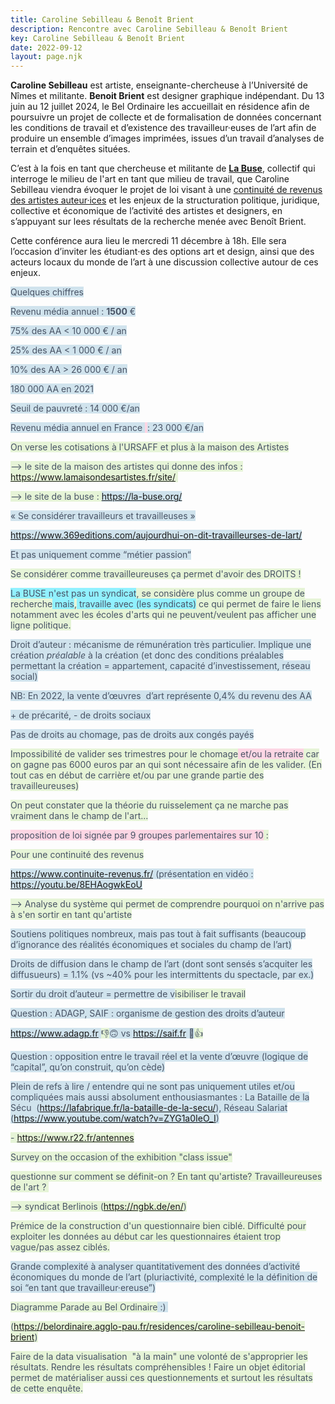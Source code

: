 ```yaml
---
title: Caroline Sebilleau & Benoît Brient
description: Rencontre avec Caroline Sebilleau & Benoît Brient
key: Caroline Sebilleau & Benoît Brient
date: 2022-09-12
layout: page.njk
---
```


<style>.author-a-dz66z5rkw3z78zz84ztbz70zz90zz80zhz76z { background-color: rgb(208, 227, 237); color: rgb(72, 83, 101)}.author-a-dz89z6z65zz88zz122zbz78zz75zpz72zz66zez90zz74zx { background-color: rgb(253, 214, 228); color: rgb(72, 83, 101)}.author-a-z68z5z89zz88z6z65z2tb1oz122zrwz80zy { background-color: rgb(230, 244, 215); color: rgb(72, 83, 101)}.author-a-sz74ziz90zl9oz79zz85zz80zhnz71zz74zgi { background-color: rgb(145, 241, 255); color: rgb(72, 83, 101)}.author-a-z85z2z75zz78zpz80z62npe5z72zz78z2m { background-color: rgb(237, 248, 217); color: rgb(72, 83, 101)}</style>



**Caroline Sebilleau** est artiste, enseignante-chercheuse à l’Université de Nîmes et militante. **Benoit Brient** est designer graphique indépendant. Du 13 juin au 12 juillet 2024, le Bel Ordinaire les accueillait en résidence afin de poursuivre un projet de collecte et de formalisation de données concernant les conditions de travail et d’existence des travailleur·euses de l’art afin de produire un ensemble d’images imprimées, issues d’un travail d’analyses de terrain et d’enquêtes situées. 

C’est à la fois en tant que chercheuse et militante de [**La Buse**](https://la-buse.org/), collectif qui interroge le milieu de l'art en tant que milieu de travail, que Caroline Sebilleau viendra évoquer le projet de loi visant à une [continuité de revenus des artistes auteur·ices](http://continuite-revenus.fr/) et les enjeux de la structuration politique, juridique, collective et économique de l’activité des artistes et designers, en s’appuyant sur lees résultats de la recherche menée avec Benoît Brient.

Cette conférence aura lieu le mercredi 11 décembre à 18h. Elle sera l’occasion d’inviter les étudiant⋅es des options art et design, ainsi que des acteurs locaux du monde de l’art à une discussion collective autour de ces enjeux.


<span class="author-a-dz66z5rkw3z78zz84ztbz70zz90zz80zhz76z">Quelques chiffres</span>

<span class="author-a-dz66z5rkw3z78zz84ztbz70zz90zz80zhz76z">Revenu média annuel : </span><span class="author-a-dz66z5rkw3z78zz84ztbz70zz90zz80zhz76z b"><b>1500</b></span><span class="author-a-dz66z5rkw3z78zz84ztbz70zz90zz80zhz76z"> €</span>

<span class="author-a-dz66z5rkw3z78zz84ztbz70zz90zz80zhz76z">75% des AA &lt; 10 000 € / an</span>

<span class="author-a-dz66z5rkw3z78zz84ztbz70zz90zz80zhz76z">25% des AA &lt; 1 000 € / an</span>

<span class="author-a-dz66z5rkw3z78zz84ztbz70zz90zz80zhz76z">10% des AA &gt; 26 000 € / an</span>

<span class="author-a-dz66z5rkw3z78zz84ztbz70zz90zz80zhz76z">180 000 AA en 2021</span>

<span class="author-a-dz66z5rkw3z78zz84ztbz70zz90zz80zhz76z">Seuil de pauvreté : 14 000 €/an</span>

<span class="author-a-dz66z5rkw3z78zz84ztbz70zz90zz80zhz76z">Revenu média annuel en France&nbsp;</span><span class="author-a-dz89z6z65zz88zz122zbz78zz75zpz72zz66zez90zz74zx"> </span><span class="author-a-dz66z5rkw3z78zz84ztbz70zz90zz80zhz76z">: 23 000 €/an</span>

<span class="author-a-z68z5z89zz88z6z65z2tb1oz122zrwz80zy">On verse les cotisations à l'URSAFF et plus à la maison des Artistes</span>

<span class="author-a-z68z5z89zz88z6z65z2tb1oz122zrwz80zy">--&gt; le site de la maison des artistes qui donne des infos : </span><span class="author-a-z68z5z89zz88z6z65z2tb1oz122zrwz80zy url"><a href="https://www.lamaisondesartistes.fr/site/" rel="noreferrer noopener">https://www.lamaisondesartistes.fr/site/</a></span><span class="author-a-z68z5z89zz88z6z65z2tb1oz122zrwz80zy">&nbsp;</span>

<span class="author-a-z68z5z89zz88z6z65z2tb1oz122zrwz80zy">--&gt; le site de la buse : </span><span class="author-a-dz66z5rkw3z78zz84ztbz70zz90zz80zhz76z url"><a href="https://la-buse.org/" rel="noreferrer noopener">https://la-buse.org/</a></span>

<span class="author-a-dz66z5rkw3z78zz84ztbz70zz90zz80zhz76z">« Se considérer travailleurs et travailleuses »</span>

<span class="author-a-dz66z5rkw3z78zz84ztbz70zz90zz80zhz76z url"><a href="https://www.369editions.com/aujourdhui-on-dit-travailleurses-de-lart/" rel="noreferrer noopener">https://www.369editions.com/aujourdhui-on-dit-travailleurses-de-lart/</a></span>

<span class="author-a-dz66z5rkw3z78zz84ztbz70zz90zz80zhz76z">Et pas uniquement comme “métier passion“</span>

<span class="author-a-z68z5z89zz88z6z65z2tb1oz122zrwz80zy">Se considérer comme travailleureuses ça permet d'avoir des DROITS !</span>

<span class="author-a-sz74ziz90zl9oz79zz85zz80zhnz71zz74zgi">La BUSE n'est pas un syndicat</span><span class="author-a-z68z5z89zz88z6z65z2tb1oz122zrwz80zy">, se considère plus comme un groupe de recherche</span><span class="author-a-sz74ziz90zl9oz79zz85zz80zhnz71zz74zgi"> mais</span><span class="author-a-z68z5z89zz88z6z65z2tb1oz122zrwz80zy">,</span><span class="author-a-sz74ziz90zl9oz79zz85zz80zhnz71zz74zgi"> travaille avec (les syndicats)</span><span class="author-a-z68z5z89zz88z6z65z2tb1oz122zrwz80zy"> ce qui permet de faire le liens notamment avec les écoles d'arts qui ne peuvent/veulent pas afficher une ligne politique.</span>

<span class="author-a-dz66z5rkw3z78zz84ztbz70zz90zz80zhz76z">Droit d’auteur : mécanisme de rémunération très particulier. Implique une création </span><span class="author-a-dz66z5rkw3z78zz84ztbz70zz90zz80zhz76z i"><i>préalable</i></span><span class="author-a-dz66z5rkw3z78zz84ztbz70zz90zz80zhz76z"> à la création (et donc des conditions préalables permettant la création = appartement, capacité d’investissement, réseau social)</span>

<span class="author-a-dz66z5rkw3z78zz84ztbz70zz90zz80zhz76z">NB: En 2022, la vente d’œuvres&nbsp; d’art représente 0,4% du revenu des AA</span>

<span class="author-a-dz66z5rkw3z78zz84ztbz70zz90zz80zhz76z">+ de précarité, - de droits sociaux</span>

<span class="author-a-dz66z5rkw3z78zz84ztbz70zz90zz80zhz76z">Pas de droits au chomage, pas de droits aux congés payés</span>

<span class="author-a-z68z5z89zz88z6z65z2tb1oz122zrwz80zy">Impossibilité de valider ses trimestres pour le chomage</span><span class="author-a-dz89z6z65zz88zz122zbz78zz75zpz72zz66zez90zz74zx"> et/ou la retraite</span><span class="author-a-z68z5z89zz88z6z65z2tb1oz122zrwz80zy"> car on gagne pas 6000 euros par </span><span class="author-a-z85z2z75zz78zpz80z62npe5z72zz78z2m">an</span><span class="author-a-z68z5z89zz88z6z65z2tb1oz122zrwz80zy"> qui sont nécessaire afin de les valider. (En tout cas en début de carrière et/ou par une grande partie des travailleureuses)</span>

<span class="author-a-z68z5z89zz88z6z65z2tb1oz122zrwz80zy">On peut constater que la théorie du ruisselement ça ne marche pas vraiment dans le champ de l'art...</span>

<span class="author-a-dz89z6z65zz88zz122zbz78zz75zpz72zz66zez90zz74zx">proposition de loi signée par 9 groupes parlementaires sur 10</span><span class="author-a-z68z5z89zz88z6z65z2tb1oz122zrwz80zy"> :</span>

<span class="author-a-z68z5z89zz88z6z65z2tb1oz122zrwz80zy">Pour une continuité des revenus</span>

<span class="author-a-dz66z5rkw3z78zz84ztbz70zz90zz80zhz76z url"><a href="https://www.continuite-revenus.fr/" rel="noreferrer noopener">https://www.continuite-revenus.fr/</a></span><span class="author-a-dz66z5rkw3z78zz84ztbz70zz90zz80zhz76z"> (présentation en vidéo : </span><span class="author-a-dz66z5rkw3z78zz84ztbz70zz90zz80zhz76z url"><a href="https://youtu.be/8EHAogwkEoU" rel="noreferrer noopener">https://youtu.be/8EHAogwkEoU</a></span>

<span class="author-a-z68z5z89zz88z6z65z2tb1oz122zrwz80zy">--&gt; Analyse du système qui permet de comprendre pourquoi on n'arrive pas à s'en sortir en tant qu'artiste</span>

<span class="author-a-dz66z5rkw3z78zz84ztbz70zz90zz80zhz76z">Soutiens politiques nombreux, mais pas tout à fait suffisants (beaucoup d’ignorance des réalités économiques et sociales du champ de l’art)</span>

<span class="author-a-dz66z5rkw3z78zz84ztbz70zz90zz80zhz76z">Droits de diffusion dans le champ de l’art (dont sont sensés s’acquiter les diffusueurs) = 1.1% (vs ~40% pour les intermittents du spectacle, par ex.)</span>

<span class="author-a-dz66z5rkw3z78zz84ztbz70zz90zz80zhz76z">Sortir du droit d’auteur = permettre de v</span><span class="author-a-z68z5z89zz88z6z65z2tb1oz122zrwz80zy">isibiliser le travail</span>

<span class="author-a-dz66z5rkw3z78zz84ztbz70zz90zz80zhz76z">Question : ADAGP, SAIF : organisme de gestion des droits d’auteur</span>

<span class="author-a-dz66z5rkw3z78zz84ztbz70zz90zz80zhz76z url"><a href="https://www.adagp.fr" rel="noreferrer noopener">https://www.adagp.fr</a></span><span class="author-a-dz66z5rkw3z78zz84ztbz70zz90zz80zhz76z"> </span><span class="author-a-z68z5z89zz88z6z65z2tb1oz122zrwz80zy">👎</span><span class="author-a-dz66z5rkw3z78zz84ztbz70zz90zz80zhz76z">🙃 vs </span><span class="author-a-dz66z5rkw3z78zz84ztbz70zz90zz80zhz76z url"><a href="https://saif.fr" rel="noreferrer noopener">https://saif.fr</a></span><span class="author-a-dz66z5rkw3z78zz84ztbz70zz90zz80zhz76z"> 🙂</span><span class="author-a-z68z5z89zz88z6z65z2tb1oz122zrwz80zy">👍</span>

<span class="author-a-dz66z5rkw3z78zz84ztbz70zz90zz80zhz76z">Question : opposition entre le travail réel et la vente d’œuvre (logique de “capital”, qu’on construit, qu’on cède)</span>

<span class="author-a-dz66z5rkw3z78zz84ztbz70zz90zz80zhz76z">Plein de refs à lire / entendre qui ne sont pas uniquement utiles et/ou compliquées mais aussi absolument enthousiasmantes : La Bataille de la Sécu&nbsp; (</span><span class="author-a-dz66z5rkw3z78zz84ztbz70zz90zz80zhz76z url"><a href="https://lafabrique.fr/la-bataille-de-la-secu/" rel="noreferrer noopener">https://lafabrique.fr/la-bataille-de-la-secu/</a></span><span class="author-a-dz66z5rkw3z78zz84ztbz70zz90zz80zhz76z">), Réseau Salariat (</span><span class="author-a-dz66z5rkw3z78zz84ztbz70zz90zz80zhz76z url"><a href="https://www.youtube.com/watch?v=ZYG1a0IeO_I" rel="noreferrer noopener">https://www.youtube.com/watch?v=ZYG1a0IeO_I</a></span><span class="author-a-dz66z5rkw3z78zz84ztbz70zz90zz80zhz76z">)</span>

<span class="author-a-z68z5z89zz88z6z65z2tb1oz122zrwz80zy">- </span><span class="author-a-z68z5z89zz88z6z65z2tb1oz122zrwz80zy url"><a href="https://www.r22.fr/antennes" rel="noreferrer noopener">https://www.r22.fr/antennes</a></span>

<span class="author-a-z68z5z89zz88z6z65z2tb1oz122zrwz80zy">Survey on the occasion of the exhibition "class issue"</span>

<span class="author-a-z68z5z89zz88z6z65z2tb1oz122zrwz80zy">questionne sur comment se définit-on ? En tant qu'artiste? Travailleureuses de l'art ?&nbsp;</span>

<span class="author-a-z68z5z89zz88z6z65z2tb1oz122zrwz80zy">--&gt; syndicat Berlinois (</span><span class="author-a-z68z5z89zz88z6z65z2tb1oz122zrwz80zy url"><a href="https://ngbk.de/en/" rel="noreferrer noopener">https://ngbk.de/en/</a></span><span class="author-a-z68z5z89zz88z6z65z2tb1oz122zrwz80zy">)</span>

<span class="author-a-z68z5z89zz88z6z65z2tb1oz122zrwz80zy">Prémice de la construction d'un questionnaire bien ciblé. Difficulté pour exploiter les données au début car les questionnaires étaient trop vague/pas assez ciblés.</span>

<span class="author-a-dz66z5rkw3z78zz84ztbz70zz90zz80zhz76z">Grande complexité à analyser quantitativement des données d’activité économiques du monde de l’art (pluriactivité, complexité le la définition de soi “en tant que travailleur·ereuse”)</span>

<span class="author-a-z68z5z89zz88z6z65z2tb1oz122zrwz80zy">Diagramme Parade au Bel Ordinaire</span><span class="author-a-dz66z5rkw3z78zz84ztbz70zz90zz80zhz76z"> :)&nbsp;</span>

<span class="author-a-z68z5z89zz88z6z65z2tb1oz122zrwz80zy">(</span><span class="author-a-z68z5z89zz88z6z65z2tb1oz122zrwz80zy url"><a href="https://belordinaire.agglo-pau.fr/residences/caroline-sebilleau-benoit-brient" rel="noreferrer noopener">https://belordinaire.agglo-pau.fr/residences/caroline-sebilleau-benoit-brient</a></span><span class="author-a-z68z5z89zz88z6z65z2tb1oz122zrwz80zy">)</span>

<span class="author-a-z68z5z89zz88z6z65z2tb1oz122zrwz80zy">Faire de la data visualisation&nbsp; "à la main" une volonté de s'approprier les résultats. Rendre les résultats compréhensibles ! Faire un objet éditorial permet de matérialiser aussi ces questionnements et surtout les résultats de cette enquête.</span>

